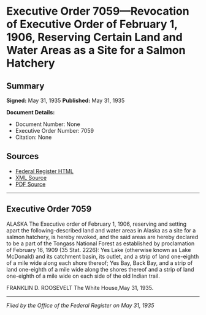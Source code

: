 # Executive Order 7059—Revocation of Executive Order of February 1, 1906, Reserving Certain Land and Water Areas as a Site for a Salmon Hatchery

## Summary

**Signed:** May 31, 1935
**Published:** May 31, 1935

**Document Details:**
- Document Number: None
- Executive Order Number: 7059
- Citation: None

## Sources
- [Federal Register HTML](https://www.presidency.ucsb.edu/documents/executive-order-7059-revocation-executive-order-february-1-1906-reserving-certain-land-and)
- [XML Source](None)
- [PDF Source](None)

---

## Executive Order 7059

ALASKA
The Executive order of February 1, 1906, reserving and setting apart the following-described land and water areas in Alaska as a site for a salmon hatchery, is hereby revoked, and the said areas are hereby declared to be a part of the Tongass National Forest as established by proclamation of February 16, 1909 (35 Stat. 2226):
Yes Lake (otherwise known as Lake McDonald) and its catchment basin, its outlet, and a strip of land one-eighth of a mile wide along each shore thereof; Yes Bay, Back Bay, and a strip of land one-eighth of a mile wide along the shores thereof and a strip of land one-eighth of a mile wide on each side of the old Indian trail.

FRANKLIN D. ROOSEVELT
The White House,May 31, 1935.

---

*Filed by the Office of the Federal Register on May 31, 1935*
